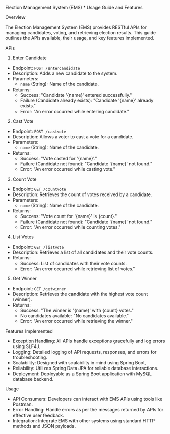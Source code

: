  Election Management System (EMS) * Usage Guide and Features

 Overview

The Election Management System (EMS) provides RESTful APIs for managing candidates, voting, and retrieving election results. This guide outlines the APIs available, their usage, and key features implemented.

 APIs

 1. Enter Candidate

* Endpoint: `POST /entercandidate`
* Description: Adds a new candidate to the system.
* Parameters:
  * `name` (String): Name of the candidate.
* Returns:
  * Success: "Candidate '{name}' entered successfully."
  * Failure (Candidate already exists): "Candidate '{name}' already exists."
  * Error: "An error occurred while entering candidate."

 2. Cast Vote

* Endpoint: `POST /castvote`
* Description: Allows a voter to cast a vote for a candidate.
* Parameters:
  * `name` (String): Name of the candidate.
* Returns:
  * Success: "Vote casted for '{name}'."
  * Failure (Candidate not found): "Candidate '{name}' not found."
  * Error: "An error occurred while casting vote."

 3. Count Vote

* Endpoint: `GET /countvote`
* Description: Retrieves the count of votes received by a candidate.
* Parameters:
  * `name` (String): Name of the candidate.
* Returns:
  * Success: "Vote count for '{name}' is {count}."
  * Failure (Candidate not found): "Candidate '{name}' not found."
  * Error: "An error occurred while counting votes."

 4. List Votes

* Endpoint: `GET /listvote`
* Description: Retrieves a list of all candidates and their vote counts.
* Returns:
  * Success: List of candidates with their vote counts.
  * Error: "An error occurred while retrieving list of votes."

 5. Get Winner

* Endpoint: `GET /getwinner`
* Description: Retrieves the candidate with the highest vote count (winner).
* Returns:
  * Success: "The winner is '{name}' with {count} votes."
  * No candidates available: "No candidates available."
  * Error: "An error occurred while retrieving the winner."

 Features Implemented

* Exception Handling: All APIs handle exceptions gracefully and log errors using SLF4J.
* Logging: Detailed logging of API requests, responses, and errors for troubleshooting.
* Scalability: Designed with scalability in mind using Spring Boot,
* Reliability: Utilizes Spring Data JPA for reliable database interactions.
* Deployment: Deployable as a Spring Boot application with MySQL database backend.

 Usage

* API Consumers: Developers can interact with EMS APIs using tools like Postman.
* Error Handling: Handle errors as per the messages returned by APIs for effective user feedback.
* Integration: Integrate EMS with other systems using standard HTTP methods and JSON payloads.
